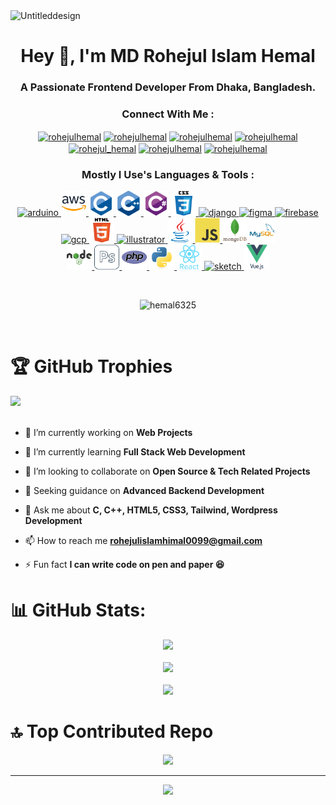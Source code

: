 <img src="https://i.ibb.co/nTzWCzd/Untitleddesign.jpg" alt="Untitleddesign" border="0">


<h1 align="center">Hey 👋, I'm MD Rohejul Islam Hemal</h1>
<h3 align="center">A Passionate Frontend Developer From Dhaka, Bangladesh.</h3>

<h3 align="center">Connect With Me :</h3>
<p align="center">
<a href="https://fb.com/rohejulhemal" target="blank"><img align="center" src="https://raw.githubusercontent.com/rahuldkjain/github-profile-readme-generator/master/src/images/icons/Social/facebook.svg" alt="rohejulhemal" height="30" width="40" /></a>
<a href="https://instagram.com/rohejulhemal" target="blank"><img align="center" src="https://raw.githubusercontent.com/rahuldkjain/github-profile-readme-generator/master/src/images/icons/Social/instagram.svg" alt="rohejulhemal" height="30" width="40" /></a>
<a href="https://twitter.com/rohejulhemal" target="blank"><img align="center" src="https://raw.githubusercontent.com/rahuldkjain/github-profile-readme-generator/master/src/images/icons/Social/twitter.svg" alt="rohejulhemal" height="30" width="40" /></a>
<a href="https://linkedin.com/in/rohejulhemal" target="blank"><img align="center" src="https://raw.githubusercontent.com/rahuldkjain/github-profile-readme-generator/master/src/images/icons/Social/linked-in-alt.svg" alt="rohejulhemal" height="30" width="40" /></a>
<a href="https://www.youtube.com/c/rohejul_hemal" target="blank"><img align="center" src="https://raw.githubusercontent.com/rahuldkjain/github-profile-readme-generator/master/src/images/icons/Social/youtube.svg" alt="rohejul_hemal" height="30" width="40" /></a>
<a href="https://www.hackerrank.com/rohejulhemal" target="blank"><img align="center" src="https://raw.githubusercontent.com/rahuldkjain/github-profile-readme-generator/master/src/images/icons/Social/hackerrank.svg" alt="rohejulhemal" height="30" width="40" /></a>
<a href="https://www.leetcode.com/rohejulhemal" target="blank"><img align="center" src="https://raw.githubusercontent.com/rahuldkjain/github-profile-readme-generator/master/src/images/icons/Social/leet-code.svg" alt="rohejulhemal" height="30" width="40" /></a>
</p>


<h3 align="center">Mostly I Use's Languages & Tools :</h3>
<p align="center"> <a href="https://www.arduino.cc/" target="_blank" rel="noreferrer"> <img src="https://cdn.worldvectorlogo.com/logos/arduino-1.svg" alt="arduino" width="40" height="40"/> </a> <a href="https://aws.amazon.com" target="_blank" rel="noreferrer"> <img src="https://raw.githubusercontent.com/devicons/devicon/master/icons/amazonwebservices/amazonwebservices-original-wordmark.svg" alt="aws" width="40" height="40"/> </a> <a href="https://www.cprogramming.com/" target="_blank" rel="noreferrer"> <img src="https://raw.githubusercontent.com/devicons/devicon/master/icons/c/c-original.svg" alt="c" width="40" height="40"/> </a> <a href="https://www.w3schools.com/cpp/" target="_blank" rel="noreferrer"> <img src="https://raw.githubusercontent.com/devicons/devicon/master/icons/cplusplus/cplusplus-original.svg" alt="cplusplus" width="40" height="40"/> </a> <a href="https://www.w3schools.com/cs/" target="_blank" rel="noreferrer"> <img src="https://raw.githubusercontent.com/devicons/devicon/master/icons/csharp/csharp-original.svg" alt="csharp" width="40" height="40"/> </a> <a href="https://www.w3schools.com/css/" target="_blank" rel="noreferrer"> <img src="https://raw.githubusercontent.com/devicons/devicon/master/icons/css3/css3-original-wordmark.svg" alt="css3" width="40" height="40"/> </a> <a href="https://www.djangoproject.com/" target="_blank" rel="noreferrer"> <img src="https://cdn.worldvectorlogo.com/logos/django.svg" alt="django" width="40" height="40"/> </a> <a href="https://www.figma.com/" target="_blank" rel="noreferrer"> <img src="https://www.vectorlogo.zone/logos/figma/figma-icon.svg" alt="figma" width="40" height="40"/> </a> <a href="https://firebase.google.com/" target="_blank" rel="noreferrer"> <img src="https://www.vectorlogo.zone/logos/firebase/firebase-icon.svg" alt="firebase" width="40" height="40"/> </a> <a href="https://cloud.google.com" target="_blank" rel="noreferrer"> <img src="https://www.vectorlogo.zone/logos/google_cloud/google_cloud-icon.svg" alt="gcp" width="40" height="40"/> </a> <a href="https://www.w3.org/html/" target="_blank" rel="noreferrer"> <img src="https://raw.githubusercontent.com/devicons/devicon/master/icons/html5/html5-original-wordmark.svg" alt="html5" width="40" height="40"/> </a> <a href="https://www.adobe.com/in/products/illustrator.html" target="_blank" rel="noreferrer"> <img src="https://www.vectorlogo.zone/logos/adobe_illustrator/adobe_illustrator-icon.svg" alt="illustrator" width="40" height="40"/> </a> <a href="https://www.java.com" target="_blank" rel="noreferrer"> <img src="https://raw.githubusercontent.com/devicons/devicon/master/icons/java/java-original.svg" alt="java" width="40" height="40"/> </a> <a href="https://developer.mozilla.org/en-US/docs/Web/JavaScript" target="_blank" rel="noreferrer"> <img src="https://raw.githubusercontent.com/devicons/devicon/master/icons/javascript/javascript-original.svg" alt="javascript" width="40" height="40"/> </a> <a href="https://www.mongodb.com/" target="_blank" rel="noreferrer"> <img src="https://raw.githubusercontent.com/devicons/devicon/master/icons/mongodb/mongodb-original-wordmark.svg" alt="mongodb" width="40" height="40"/> </a> <a href="https://www.mysql.com/" target="_blank" rel="noreferrer"> <img src="https://raw.githubusercontent.com/devicons/devicon/master/icons/mysql/mysql-original-wordmark.svg" alt="mysql" width="40" height="40"/> </a> <br> <a href="https://nodejs.org" target="_blank" rel="noreferrer"> <img src="https://raw.githubusercontent.com/devicons/devicon/master/icons/nodejs/nodejs-original-wordmark.svg" alt="nodejs" width="40" height="40"/> </a> <a href="https://www.photoshop.com/en" target="_blank" rel="noreferrer"> <img src="https://raw.githubusercontent.com/devicons/devicon/master/icons/photoshop/photoshop-line.svg" alt="photoshop" width="40" height="40"/> </a>  <a href="https://www.php.net" target="_blank" rel="noreferrer"> <img src="https://raw.githubusercontent.com/devicons/devicon/master/icons/php/php-original.svg" alt="php" width="40" height="40"/> </a> <a href="https://www.python.org" target="_blank" rel="noreferrer"> <img src="https://raw.githubusercontent.com/devicons/devicon/master/icons/python/python-original.svg" alt="python" width="40" height="40"/> </a> <a href="https://reactjs.org/" target="_blank" rel="noreferrer"> <img src="https://raw.githubusercontent.com/devicons/devicon/master/icons/react/react-original-wordmark.svg" alt="react" width="40" height="40"/>  </a> <a href="https://www.sketch.com/" target="_blank" rel="noreferrer"> <img src="https://www.vectorlogo.zone/logos/sketchapp/sketchapp-icon.svg" alt="sketch" width="40" height="40"/> </a> <a href="https://vuejs.org/" target="_blank" rel="noreferrer"> <img src="https://raw.githubusercontent.com/devicons/devicon/master/icons/vuejs/vuejs-original-wordmark.svg" alt="vuejs" width="40" height="40"/> </a> </p>


<br> <p align="center"> <img src="https://komarev.com/ghpvc/?username=hemal6325&label=Profile%20views&color=0e75b6&style=flat" alt="hemal6325" /> </p> <br>

# 🏆 GitHub Trophies
![](https://github-profile-trophy.vercel.app/?username=hemal6325&theme=radical&no-frame=false&no-bg=false&margin-w=4) <br> <br>


- 🔭 I’m currently working on **Web Projects**

- 🌱 I’m currently learning **Full Stack Web Development**

- 👯 I’m looking to collaborate on **Open Source & Tech Related Projects**

- 🤝 Seeking guidance on **Advanced Backend Development**

- 💬 Ask me about **C, C++, HTML5, CSS3, Tailwind, Wordpress Development**

- 📫 How to reach me **rohejulislamhimal0099@gmail.com**

- ⚡ Fun fact **I can write code on pen and paper 😆** <br>




# 📊 GitHub Stats:

<div align="center">
  
![](https://github-readme-stats.vercel.app/api?username=hemal6325&theme=dark&hide_border=false&include_all_commits=true&count_private=false) <br> <br/>
![](https://nirzak-streak-stats.vercel.app/?user=hemal6325&theme=dark&hide_border=false) <br> <br/>
![](https://github-readme-stats.vercel.app/api/top-langs/?username=hemal6325&theme=dark&hide_border=false&include_all_commits=true&count_private=false&layout=compact)
</div>



# 🔝 Top Contributed Repo

<div align="center">
  
![](https://github-contributor-stats.vercel.app/api?username=hemal6325&limit=5&theme=dark&combine_all_yearly_contributions=true)

---
[![](https://visitcount.itsvg.in/api?id=hemal6325&icon=0&color=0)](https://visitcount.itsvg.in)
</div>




